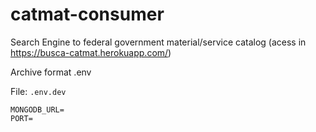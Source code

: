 # catmat-consumer

Search Engine to federal government material/service catalog (acess in https://busca-catmat.herokuapp.com/)

Archive format .env

File: `.env.dev`

```
MONGODB_URL=
PORT=
```